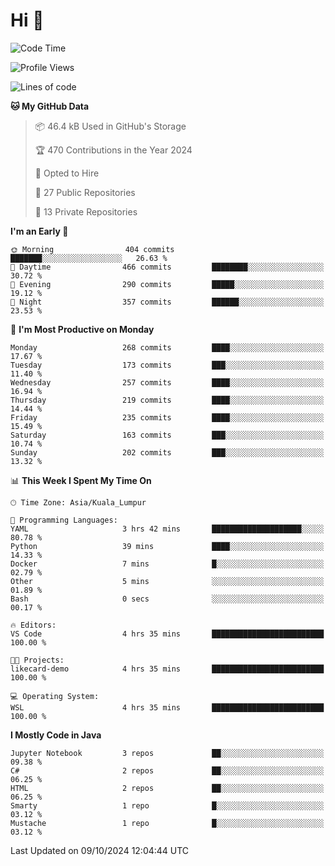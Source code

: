 <h1>Hi 👋</h1>

<!--START_SECTION:waka-->
![Code Time](http://img.shields.io/badge/Code%20Time-746%20hrs%2013%20mins-blue)

![Profile Views](http://img.shields.io/badge/Profile%20Views-0-blue)

![Lines of code](https://img.shields.io/badge/From%20Hello%20World%20I%27ve%20Written-1.2%20million%20lines%20of%20code-blue)

**🐱 My GitHub Data** 

> 📦 46.4 kB Used in GitHub's Storage 
 > 
> 🏆 470 Contributions in the Year 2024
 > 
> 💼 Opted to Hire
 > 
> 📜 27 Public Repositories 
 > 
> 🔑 13 Private Repositories 
 > 
**I'm an Early 🐤** 

```text
🌞 Morning                404 commits         ███████░░░░░░░░░░░░░░░░░░   26.63 % 
🌆 Daytime                466 commits         ████████░░░░░░░░░░░░░░░░░   30.72 % 
🌃 Evening                290 commits         █████░░░░░░░░░░░░░░░░░░░░   19.12 % 
🌙 Night                  357 commits         ██████░░░░░░░░░░░░░░░░░░░   23.53 % 
```
📅 **I'm Most Productive on Monday** 

```text
Monday                   268 commits         ████░░░░░░░░░░░░░░░░░░░░░   17.67 % 
Tuesday                  173 commits         ███░░░░░░░░░░░░░░░░░░░░░░   11.40 % 
Wednesday                257 commits         ████░░░░░░░░░░░░░░░░░░░░░   16.94 % 
Thursday                 219 commits         ████░░░░░░░░░░░░░░░░░░░░░   14.44 % 
Friday                   235 commits         ████░░░░░░░░░░░░░░░░░░░░░   15.49 % 
Saturday                 163 commits         ███░░░░░░░░░░░░░░░░░░░░░░   10.74 % 
Sunday                   202 commits         ███░░░░░░░░░░░░░░░░░░░░░░   13.32 % 
```


📊 **This Week I Spent My Time On** 

```text
🕑︎ Time Zone: Asia/Kuala_Lumpur

💬 Programming Languages: 
YAML                     3 hrs 42 mins       ████████████████████░░░░░   80.78 % 
Python                   39 mins             ████░░░░░░░░░░░░░░░░░░░░░   14.33 % 
Docker                   7 mins              █░░░░░░░░░░░░░░░░░░░░░░░░   02.79 % 
Other                    5 mins              ░░░░░░░░░░░░░░░░░░░░░░░░░   01.89 % 
Bash                     0 secs              ░░░░░░░░░░░░░░░░░░░░░░░░░   00.17 % 

🔥 Editors: 
VS Code                  4 hrs 35 mins       █████████████████████████   100.00 % 

🐱‍💻 Projects: 
likecard-demo            4 hrs 35 mins       █████████████████████████   100.00 % 

💻 Operating System: 
WSL                      4 hrs 35 mins       █████████████████████████   100.00 % 
```

**I Mostly Code in Java** 

```text
Jupyter Notebook         3 repos             ██░░░░░░░░░░░░░░░░░░░░░░░   09.38 % 
C#                       2 repos             ██░░░░░░░░░░░░░░░░░░░░░░░   06.25 % 
HTML                     2 repos             ██░░░░░░░░░░░░░░░░░░░░░░░   06.25 % 
Smarty                   1 repo              █░░░░░░░░░░░░░░░░░░░░░░░░   03.12 % 
Mustache                 1 repo              █░░░░░░░░░░░░░░░░░░░░░░░░   03.12 % 
```




 Last Updated on 09/10/2024 12:04:44 UTC
<!--END_SECTION:waka-->
